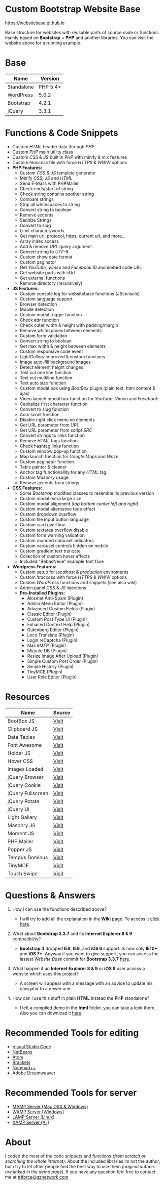 # Custom Bootstrap Website Base
https://websitebase.github.io

Base structure for websites with reusable parts of source code or functions mainly based on **Bootstrap** + **PHP** and another libraries. You can visit the website above for a running example.

# Base
Name | Version
------------ | ------------
Standalone | PHP 5.4+
WordPress  | 5.0.2
Bootstrap | 4.2.1
jQuery | 3.3.1

# Functions & Code Snippets
- Custom _HTML_ header data through _PHP_
- Custom _PHP_ main utility class
- Custom _CSS_ & _JS_ built in _PHP_ with minify & mix features
- Custom _htaccess_ file with force _HTTPS_ & _WWW_ options
- **PHP Features:**
	- Custom _CSS_ & _JS_ template generator
	- Minify _CSS_, _JS_ and _HTML_
	- Send E-Mails with PHPMailer
	- Check ends/start of string
	- Check string contains another string
	- Compare strings
	- Strip all whitespaces to string
	- Convert string to boolean
	- Remove accents
	- Sanitize Strings
	- Convert to slug
	- Limit character/words
	- Get main url, protocol, https, current url, and more...
	- Array index access
	- Add & remove _URL_ query argument
	- Convert string to _UTF-8_
	- Custom show date format
	- Custom paginator
	- Get _YouTube_, _Vimeo_ and _Facebook_ ID and embed code URL
	- Get website parts with cUrl
	- Get external functions
	- Remove directory (recursively)
- **JS Features:**
	- Custom console log for websitebase functions (JSconsole)
	- Custom language support
	- Browser detection
	- Mobile detection
	- Custom modal trigger function
	- Check attr function
	- Check outer width & height with padding/margin
	- Remove whitespaces between elements
	- Custom form validation
	- Convert string to boolean
	- Get max width & height between elements
	- Custom responsive code event
	- _LightGallery_ improved & custom functions
	- Image auto-fill background images
	- Detect element height changes
	- Text cut one line function
	- Text cut multiline function
	- Text auto size function
	- Custom modal box using _BootBox_ plugin (plain text, html content & ajax)
	- Video launch modal box function for _YouTube_, _Vimeo_ and _Facebook_
	- Capitalize first character function
	- Convert to slug function
	- Auto scroll function
	- Disable right click menu on elements
	- Get URL parameter from _URL_
	- Get URL parameter from script _SRC_
	- Convert strings to links function
	- Remove _HTML_ tags function
	- Check hashtag links function
	- Custom window pop-up function
	- Map launch function for _Google Maps_ and _Waze_
	- Custom paginator function
	- Table painter & cleaner
	- Anchor tag functionallity for any _HTML_ tag
	- Custom _Masonry_ usage
	- Remove accents from strings
- **CSS Features:**
	- Some _Bootstrap_ modified classes to resemble its previous version
	- Custom modal extra large size
	- Custom modal alignment _(top bottom center left and right)_
	- Custom modal alternative fade effect
	- Custom dropdown overflow
	- Custom file input button language
	- Custom card overflow
	- Custom textarea overflow disable
	- Custom form warning validation
	- Custom rounded carousel indicators
	- Custom carousel controls hidden on mobile
	- Custom gradient text truncate
	- Collection of custom hover effects
	- Included "BebasNeue" example font face
- **Wordpress Features:**
	- Custom setup for _localhost_ & _production_ enviroments
	- Custom _htaccess_ with force _HTTPS_ & _WWW_ options
	- Custom _WordPress_ functions and snippets (see also wiki)
	- Admin panel _CSS_ & _JS_ injections
	- **Pre-Installed Plugins:**
		- Akismet Anti-Spam (Plugin)
		- Admin Menu Editor (Plugin)
		- Advanced Custom Fields (Plugin)
		- Classic Editor (Plugin)
		- Custom Post Type UI (Plugin)
		- Enhaced Context Help (Plugin)
		- Gutenberg Editor (Plugin)
		- Loco Translate (Plugin)
		- Login reCaptcha (Plugin)
		- Mail SMTP (Plugin)
		- Migrate DB (Plugin)
		- Resize Image After Upload (Plugin)
		- Simple Custom Post Order (Plugin)
		- Simple History (Plugin)
		- TinyMCE (Plugin)
		- User Role Editor (Plugin)

# Resources
Name | Source
------------ | ------------
BootBox JS | [Visit](http://bootboxjs.com/)
Clipboard JS | [Visit](https://clipboardjs.com/)
Data Tables | [Visit](https://datatables.net/examples/styling/bootstrap4)
Font Awesome | [Visit](https://fontawesome.com/start)
Holder JS | [Visit](http://holderjs.com/)
Hover CSS | [Visit](http://ianlunn.github.io/Hover/)
Images Loaded | [Visit](https://imagesloaded.desandro.com)
jQuery Browser | [Visit](https://github.com/pupunzi/jquery.mb.browser)
jQuery Cookie | [Visit](https://github.com/js-cookie/js-cookie)
jQuery Fullscreen | [Visit](https://github.com/kayahr/jquery-fullscreen-plugin)
jQuery Rotate | [Visit](http://jqueryrotate.com/)
jQuery UI | [Visit](https://jqueryui.com/)
Light Gallery | [Visit](http://sachinchoolur.github.io/lightGallery/)
Masonry JS | [Visit](https://masonry.desandro.com/)
Moment JS | [Visit](https://momentjs.com/)
PHP Mailer | [Visit](https://github.com/PHPMailer/PHPMailer/)
Popper JS | [Visit](https://popper.js.org/)
Tempus Dominus | [Visit](https://tempusdominus.github.io/bootstrap-4/)
TinyMCE | [Visit](https://www.tiny.cloud/)
Touch Swipe | [Visit](http://labs.rampinteractive.co.uk/touchSwipe/demos/)

# Questions & Answers
1. How i can use the functions described above?
   - I will try to add all the explanation in the **Wiki** page. To access it [click here](https://github.com/TriForceX/WebsiteBase/wiki). 
   
2. What about **Bootstrap 3.3.7** and its **Internet Explorer 8 & 9** compatibility?
   - **Bootstrap 4** dropped **IE8**, **IE9**, and **iOS 6** support. Is now only **IE10+** and **iOS 7+**. Anyway if you want to give support, you can access the lastest _Website Base_ commit for **Bootstrap 3.3.7** [here](https://github.com/TriForceX/WebsiteBase/tree/v3.3.7).
   
3. What happen if an **Internet Explorer 8 & 9** or **iOS 6** user access a website which uses this project?
   - A screen will appear with a message with an advice to update his navigator to a newer one.

4. How can i use this stuff in plain **HTML** instead the **PHP** standalone?
   - I left a compiled demo in the **html** folder, you can take a look there. Also you can download it [here](https://github.com/WebsiteBase/WebsiteBase.GitHub.io/archive/master.zip).

# Recommended Tools for editing
- [Visual Studio Code](https://code.visualstudio.com)
- [NetBeans](https://netbeans.org)
- [Atom](https://atom.io)
- [Brackets](http://brackets.io)
- [Notepad++](https://notepad-plus-plus.org/download)
- [Adobe Dreamweaver](https://www.adobe.com/dreamweaver)

# Recommended Tools for server
- [MAMP Server (Mac OSX & Windows)](https://www.mamp.info/en)
- [WAMP Server (Windows)](http://www.wampserver.com)
- [LAMP Server (Linux)](https://bitnami.com/stack/lamp)
- [XAMP Server (All)](https://www.apachefriends.org)

# About
I coded the most of the code snippets and functions *(from scratch or searching the whole internet)*. About the included libraries im not the author, but i try to let other people find the best way to use them *(original authors are linked in the demo page)*. If you have any question feel free to contact me at triforce@gznetwork.com